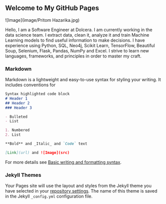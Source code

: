 ## Welcome to My GitHub Pages
![Image](image/Pritom Hazarika.jpg)

Hello, I am a Software Engineer at Dolcera. I am currently working in the data science team. I extract data, clean it, analyze it and train Machine Learning models to find useful information to make decisions. I have experience using Python, SQL, Neo4j, Scikit Learn, TensorFlow, Beautiful Soup, Selenium, Flask, Pandas, NumPy and Excel. I strive to learn new languages, frameworks, and principles in order to master my craft.

### Markdown

Markdown is a lightweight and easy-to-use syntax for styling your writing. It includes conventions for

```markdown
Syntax highlighted code block
# Header 1
## Header 2
### Header 3

- Bulleted
- List

1. Numbered
2. List

**Bold** and _Italic_ and `Code` text

[Link](url) and ![Image](src)
```

For more details see [Basic writing and formatting syntax](https://docs.github.com/en/github/writing-on-github/getting-started-with-writing-and-formatting-on-github/basic-writing-and-formatting-syntax).

### Jekyll Themes

Your Pages site will use the layout and styles from the Jekyll theme you have selected in your [repository settings](https://github.com/pritom-hazarika/pritom-hazarika.github.io/settings/pages). The name of this theme is saved in the Jekyll `_config.yml` configuration file.
